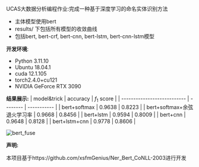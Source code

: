 UCAS大数据分析编程作业:完成一种基于深度学习的命名实体识别方法
- 主体模型使用bert
- results/ 下包括所有模型的收敛曲线
- 包括bert, bert-crf, bert-cnn, bert-lstm, bert-cnn-lstm模型

**开发环境**:
- Python 3.11.10
- Ubuntu 18.04.1
- cuda 12.1.105
- torch2.4.0+cu121
- NVIDIA GeForce RTX 3090

**结果展示:**
| model&trick                 | accuracy | $f_1$ score |
| --------------------------- | -------- | ----------- |
| bert+softmax                | 0.9638   | 0.8223      |
| bert+softmax+余弦退火学习率 | 0.9668   | 0.8456      |
| bert+lstm                   | 0.9594   | 0.8009      |
| bert+cnn                    | 0.9648   | 0.8128      |
| bert+lstm+cnn               | 0.9778   | 0.8606      |

![bert_fuse](https://gitee.com/meetzyj/typora-images/raw/master/imgs/20241107203411.png)

**声明:**

本项目基于https://github.com/xsfmGenius/Ner_Bert_CoNLL-2003进行开发
